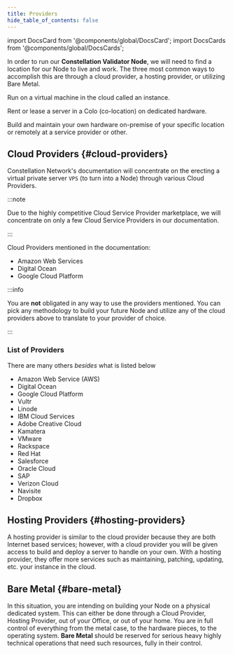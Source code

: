 ```yaml
---
title: Providers
hide_table_of_contents: false
---
```


import DocsCard from '@components/global/DocsCard';
import DocsCards from '@components/global/DocsCards';

<head>
  <title>Cloud Providers</title>
  <meta
    name="description"
    content="Introduction to the various possible cloud providers"
  />
  <style>{`
    :root {
      --doc-item-container-width: 60rem;
    }
  `}
  </style>
</head>

In order to run our **Constellation Validator Node**, we will need to find a location for our Node to live and work. The three most common ways to accomplish this are through a cloud provider, a hosting provider, or utilizing Bare Metal.

<DocsCards>
  <DocsCard header="Cloud Provider" href="#cloud_providers" icon="/icons/icon-placeholder.png" hoverIcon="/icons/icon-placeholder.png">
    <p>Run on a virtual machine in the cloud called an instance.</p>
  </DocsCard>

  <DocsCard header="Hosting Provider" href="#hosting-providers" icon="/icons/icon-placeholder.png" hoverIcon="/icons/icon-placeholder.png">
    <p>Rent or lease a server in a Colo (co-location) on dedicated hardware.</p>
  </DocsCard>

  <DocsCard header="Bare Metal" href="#bare-metal" icon="/icons/icon-placeholder.png" hoverIcon="/icons/icon-placeholder.png">
    <p>Build and maintain your own hardware on-premise of your specific location or remotely at a service provider or other.</p>
  </DocsCard>
</DocsCards>

## Cloud Providers {#cloud-providers}

Constellation Network's documentation will concentrate on the erecting a virtual private server `VPS` (to turn into a Node) through various Cloud Providers.  

:::note

Due to the highly competitive Cloud Service Provider marketplace, we will concentrate on only a few Cloud Service Providers in our documentation.

:::

Cloud Providers mentioned in the documentation:
  - Amazon Web Services
  - Digital Ocean
  - Google Cloud Platform

:::info

You are **not** obligated in any way to use the providers mentioned.  You can pick any methodology to build your future Node and utilize any of the cloud providers above to translate to your provider of choice.

:::

### List of Providers 
There are many others *besides* what is listed below

- Amazon Web Service (AWS)
- Digital Ocean
- Google Cloud Platform
- Vultr
- Linode
- IBM Cloud Services
- Adobe Creative Cloud
- Kamatera
- VMware
- Rackspace
- Red Hat
- Salesforce
- Oracle Cloud
- SAP
- Verizon Cloud
- Navisite
- Dropbox

## Hosting Providers {#hosting-providers}
A hosting provider is similar to the cloud provider because they are both Internet based services; however, with a cloud provider you will be given access to build and deploy a server to handle on your own.  With a hosting provider, they offer more services such as maintaining, patching, updating, etc. your instance in the cloud.

## Bare Metal {#bare-metal}
In this situation, you are intending on building your Node on a physical dedicated system.  This can either be done through a Cloud Provider, Hosting Provider, out of your Office, or out of your home.  You are in full control of everything from the metal case, to the hardware pieces, to the operating system.  **Bare Metal** should be reserved for serious heavy highly technical operations that need such resources, fully in their control.